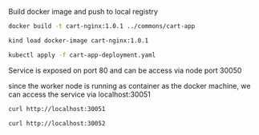 
Build docker image and push to local registry

```bash
docker build -t cart-nginx:1.0.1 ../commons/cart-app

kind load docker-image cart-nginx:1.0.1

kubectl apply -f cart-app-deployment.yaml
```

Service is exposed on port 80 and can be access via node port 30050

since the worker node is running as container as the docker machine, we can access the service via localhost:30051

```bash
curl http://localhost:30051

curl http://localhost:30052
```